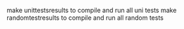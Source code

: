 make unittestsresults  to compile and run all uni tests
make randomtestresults to compile and run all random tests
